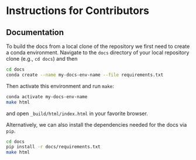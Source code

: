 Instructions for Contributors
=============================


## Documentation

To build the docs from a local clone of the repository we first need to create a conda
environment. Navigate to the `docs` directory of your local repository clone (e.g., `cd docs`)
and then 

```bash
cd docs
conda create --name my-docs-env-name --file requirements.txt
```

Then activate this environment and run `make`:

```bash
conda activate my-docs-env-name
make html
```

and open `_build/html/index.html` in your favorite browser.

Alternatively, we can also install the dependencies needed for the docs via `pip`.

```bash
cd docs
pip install -r docs/requirements.txt
make html
```

